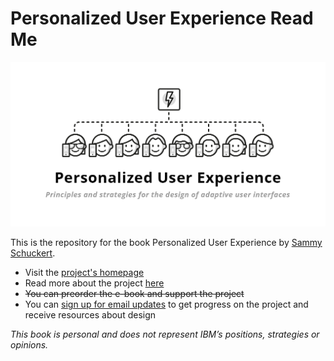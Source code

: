 # Personalized User Experience Read Me
![Personalized User Experience - Principles and strategies for the design of adaptive user interfaces](/img/book-cover-thumb.png "Title")

This is the repository for the book Personalized User Experience  by [Sammy Schuckert](https://twitter.com/sammyschuckert).

- Visit the [project's homepage](http://personalized-ux.sammyschuckert.de/)
- Read more about the project [here](http://personalized-ux.sammyschuckert.de/chapter-0/)
- ~~You can preorder the e-book and support the project~~
- You can [sign up for email updates](http://personalized-ux.sammyschuckert.de/signup/) to get progress on the project and receive resources about design

*This book is personal and does not represent IBM’s positions, strategies or opinions.*